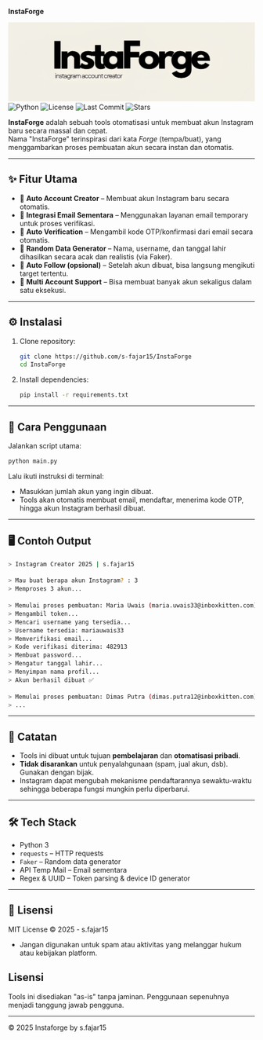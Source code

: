 **InstaForge**


![InstaForge Logo](https://github.com/s-fajar15/IntaForge/blob/main/asset/quality_restoration_20250910181439075~2.png)
![Python](https://img.shields.io/badge/Python-3.9%2B-blue)
![License](https://img.shields.io/badge/License-MIT-green)
![Last Commit](https://img.shields.io/github/last-commit/s-fajar15/IntaForge)
![Stars](https://img.shields.io/github/stars/s-fajar15/IntaForge?style=social)

**InstaForge** adalah sebuah tools otomatisasi untuk membuat akun Instagram baru secara massal dan cepat.  
Nama "InstaForge" terinspirasi dari kata *Forge* (tempa/buat), yang menggambarkan proses pembuatan akun secara instan dan otomatis.

---

## ✨ Fitur Utama
- 🔹 **Auto Account Creator** – Membuat akun Instagram baru secara otomatis.  
- 🔹 **Integrasi Email Sementara** – Menggunakan layanan email temporary untuk proses verifikasi.  
- 🔹 **Auto Verification** – Mengambil kode OTP/konfirmasi dari email secara otomatis.  
- 🔹 **Random Data Generator** – Nama, username, dan tanggal lahir dihasilkan secara acak dan realistis (via Faker).  
- 🔹 **Auto Follow (opsional)** – Setelah akun dibuat, bisa langsung mengikuti target tertentu.  
- 🔹 **Multi Account Support** – Bisa membuat banyak akun sekaligus dalam satu eksekusi.

---

## ⚙️ Instalasi
1. Clone repository:
   ```bash
   git clone https://github.com/s-fajar15/InstaForge
   cd InstaForge
   ```

2. Install dependencies:
   ```bash
   pip install -r requirements.txt
   ```

---

## 🚀 Cara Penggunaan
Jalankan script utama:
```bash
python main.py
```

Lalu ikuti instruksi di terminal:
- Masukkan jumlah akun yang ingin dibuat.
- Tools akan otomatis membuat email, mendaftar, menerima kode OTP, hingga akun Instagram berhasil dibuat.

---

## 🖥️ Contoh Output
```bash
> Instagram Creator 2025 | s.fajar15

> Mau buat berapa akun Instagram? : 3
> Memproses 3 akun...

> Memulai proses pembuatan: Maria Uwais (maria.uwais33@inboxkitten.com)
> Mengambil token...
> Mencari username yang tersedia...
> Username tersedia: mariauwais33
> Memverifikasi email...
> Kode verifikasi diterima: 482913
> Membuat password...
> Mengatur tanggal lahir...
> Menyimpan nama profil...
> Akun berhasil dibuat ✅

> Memulai proses pembuatan: Dimas Putra (dimas.putra12@inboxkitten.com)
> ...
```

---

## 📌 Catatan
- Tools ini dibuat untuk tujuan **pembelajaran** dan **otomatisasi pribadi**.  
- **Tidak disarankan** untuk penyalahgunaan (spam, jual akun, dsb). Gunakan dengan bijak.  
- Instagram dapat mengubah mekanisme pendaftarannya sewaktu-waktu sehingga beberapa fungsi mungkin perlu diperbarui.

---

## 🛠️ Tech Stack
- Python 3
- `requests` – HTTP requests
- `Faker` – Random data generator
- API Temp Mail – Email sementara
- Regex & UUID – Token parsing & device ID generator

---

## 📄 Lisensi
MIT License © 2025 - s.fajar15
- Jangan digunakan untuk spam atau aktivitas yang melanggar hukum atau kebijakan platform.

## Lisensi

Tools ini disediakan "as-is" tanpa jaminan. Penggunaan sepenuhnya menjadi tanggung jawab pengguna.

---

© 2025 Instaforge by s.fajar15
